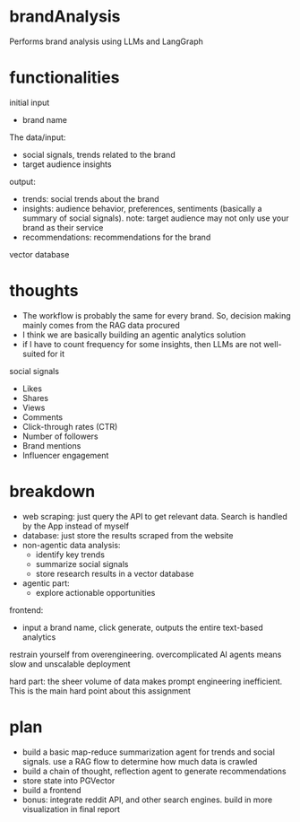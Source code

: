 # brandAnalysis
Performs brand analysis using LLMs and LangGraph

# functionalities
initial input
- brand name

The data/input:
- social signals, trends related to the brand
- target audience insights

output:
- trends: social trends about the brand
- insights: audience behavior, preferences, sentiments (basically a summary of social signals). note: target audience may not only use your brand as their service
- recommendations: recommendations for the brand

vector database

# thoughts
- The workflow is probably the same for every brand. So, decision making mainly comes from the RAG data procured
- I think we are basically building an agentic analytics solution
- if I have to count frequency for some insights, then LLMs are not well-suited for it

social signals
- Likes
- Shares
- Views
- Comments
- Click-through rates (CTR) 
- Number of followers
- Brand mentions
- Influencer engagement

# breakdown
- web scraping: just query the API to get relevant data. Search is handled by the App instead of myself
- database: just store the results scraped from the website
- non-agentic data analysis:
    - identify key trends
    - summarize social signals
    - store research results in a vector database
- agentic part:
    - explore actionable opportunities

frontend:
- input a brand name, click generate, outputs the entire text-based analytics

restrain yourself from overengineering. overcomplicated AI agents means slow and unscalable deployment

hard part: the sheer volume of data makes prompt engineering inefficient. This is the main hard point about this assignment

# plan
- build a basic map-reduce summarization agent for trends and social signals. use a RAG flow to determine how much data is crawled
- build a chain of thought, reflection agent to generate recommendations
- store state into PGVector
- build a frontend
- bonus: integrate reddit API, and other search engines. build in more visualization in final report